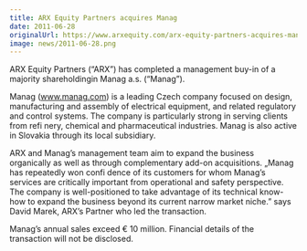 ```yaml
---
title: ARX Equity Partners acquires Manag
date: 2011-06-28
originalUrl: https://www.arxequity.com/arx-equity-partners-acquires-manag/
image: news/2011-06-28.png
---
```


ARX Equity Partners (“ARX”) has completed a management buy-in of a majority shareholdingin Manag a.s. (“Manag”).

Manag (www.manag.com) is a leading Czech company focused on design, manufacturing and assembly of electrical equipment, and related regulatory and control systems. The company is particularly strong in serving clients from refi nery, chemical and pharmaceutical industries. Manag is also active in Slovakia through its local subsidiary.

ARX and Manag’s management team aim to expand the business organically as well as through complementary add-on acquisitions. „Manag has repeatedly won confi dence of its customers for whom Manag’s services are critically important from operational and safety perspective. The company is well-positioned to take advantage of its technical know-how to expand the business beyond its current narrow market niche.” says David Marek, ARX’s Partner who led the transaction.

Manag’s annual sales exceed € 10 million. Financial details of the transaction will not be disclosed.
